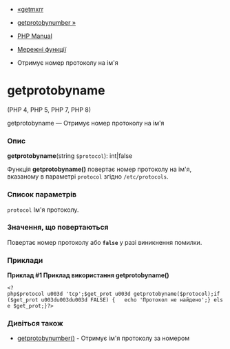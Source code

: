 - [«getmxrr](function.getmxrr.md)
- [getprotobynumber »](function.getprotobynumber.md)

- [PHP Manual](index.md)
- [Мережні функції](ref.network.md)
- Отримує номер протоколу на ім'я

# getprotobyname

(PHP 4, PHP 5, PHP 7, PHP 8)

getprotobyname — Отримує номер протоколу на ім'я

### Опис

**getprotobyname**(string `$protocol`): int\|false

Функція **getprotobyname()** повертає номер протоколу на ім'я,
вказаному в параметрі `protocol` згідно `/etc/protocols`.

### Список параметрів

`protocol`
Ім'я протоколу.

### Значення, що повертаються

Повертає номер протоколу або **`false`** у разі виникнення
помилки.

### Приклади

**Приклад #1 Приклад використання **getprotobyname()****

` <?php$protocol u003d 'tcp';$get_prot u003d getprotobyname($protocol);if ($get_prot u003du003du003d FALSE) {   echo 'Протокол не найдено';} else $get_prot;}?> `

### Дивіться також

- [getprotobynumber()](function.getprotobynumber.md) - Отримує ім'я
протоколу за номером

